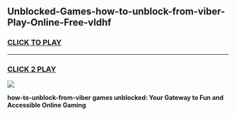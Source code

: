 
## Unblocked-Games-how-to-unblock-from-viber-Play-Online-Free-vldhf
<h3>
<a href="https://premium76.site?title=how-to-unblock-from-viber&ref=26A">CLICK TO PLAY</a></h3>
<hr>

<h3>
<a href="https://premium76.site?title=how-to-unblock-from-viber&ref=26A">CLICK 2 PLAY</a>
  
</h3>

<a href="https://premium76.site?title=how-to-unblock-from-viber&ref=26A"><img src="https://clearcache.store/games.png"></a>


**how-to-unblock-from-viber games unblocked: Your Gateway to Fun and Accessible Online Gaming**
